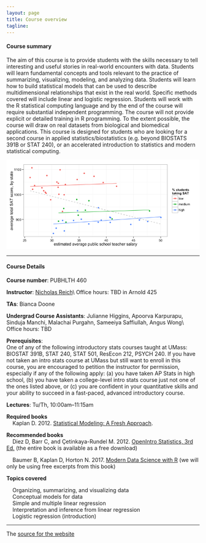 ```yaml
---
layout: page
title: Course overview
tagline: 
---
```



#### Course summary
The aim of this course is to provide students with the skills necessary to tell interesting and useful stories in real-world encounters with data. Students will learn fundamental concepts and tools relevant to the practice of summarizing, visualizing, modeling, and analyzing data. Students will learn how to build statistical models that can be used to describe multidimensional relationships that exist in the real world. Specific methods covered will include linear and logistic regression. Students will work with the R statistical computing language and by the end of the course will require substantial independent programming. The course will not provide explicit or detailed training in R programming. To the extent possible, the course will draw on real datasets from biological and biomedical applications. This course is designed for students who are looking for a second course in applied statistics/biostatistics (e.g. beyond BIOSTATS 391B or STAT 240), or an accelerated introduction to statistics and modern statistical computing. 

<img src="cover-image.png" width="600"/>


---

#### Course Details

**Course number**: PUBHLTH 460 

**Instructor**: [Nicholas Reich](http://reichlab.io)\\
Office hours: TBD in Arnold 425

**TAs**: Bianca Doone

**Undergrad Course Assistants**: Julianne Higgins, Apoorva Karpurapu, Sinduja Manchi, Malachai Purgahn, Sameeiya Saffiullah, Angus Wong\\
Office hours: TBD

**Prerequisites**: <br> 
One of any of the following introductory stats courses taught at UMass: BIOSTAT 391B, STAT 240, STAT 501, ResEcon 212, PSYCH 240. If you have not taken an intro stats course at UMass but still want to enroll in this course, you are encouraged to petition the instructor for permission, especially if any of the following apply: (a) you have taken AP Stats in high school, (b) you have taken a college-level intro stats course just not one of the ones listed above, or (c) you are confident in your quantitative skills and your ability to succeed in a fast-paced, advanced introductory course.

**Lectures**: Tu/Th, 10:00am&ndash;11:15am

**Required books** <br>
&nbsp; &nbsp; Kaplan D. 2012. [Statistical Modeling: A Fresh Approach](http://www.mosaic-web.org/go/StatisticalModeling/). 

**Recommended books** <br>
&nbsp; &nbsp; Diez D, Barr C, and &Ccedil;etinkaya-Rundel M. 2012. [OpenIntro Statistics, 3rd Ed.](https://www.openintro.org/stat/index.php?stat_book=os) (the entire book is available as a free download)

&nbsp; &nbsp; Baumer B, Kaplan D, Horton N. 2017. [Modern Data Science with R](http://mdsr-book.github.io/excerpts/mdsr-ethics.pdf) (we will only be using free excerpts from this book)


**Topics covered**<br>

&nbsp; &nbsp; Organizing, summarizing, and visualizing data<br>
&nbsp; &nbsp; Conceptual models for data<br>
&nbsp; &nbsp; Simple and multiple linear regression <br>
&nbsp; &nbsp; Interpretation and inference from linear regression <br>
&nbsp; &nbsp; Logistic regression (introduction) <br>

---

The [source for the website](https://github.com/nickreich/data-stories) 
